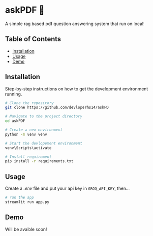 # askPDF 📄
A simple rag based pdf question answering system that run on local!

## Table of Contents

- [Installation](#installation)
- [Usage](#usage)
- [Demo](#demo)
## Installation

Step-by-step instructions on how to get the development environment running.

```sh
# Clone the repository
git clone https://github.com/devloperhs14/askPD

# Navigate to the project directory
cd askPDF

# Create a new environment
python -m venv venv

# Start the devlopement environment
venv\Scripts\activate

# Install requirement
pip install -r requirements.txt
```


## Usage
Create a *.env* file and put your api key in `GROQ_API_KEY`, then...
```sh
# run the app
streamlit run app.py
```

## Demo
Will be avaible soon!



